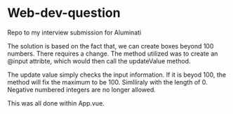 # Web-dev-question
Repo to my interview submission for Aluminati

The solution is based on the fact that, we can create boxes beyond 100 numbers. There requires a change. The method utilized was to create an @input attribte, which would then call the updateValue method.

The update value simply checks the input information. If it is beyod 100, the method will fix the maximum to be 100. Simlliraly with the length of 0. Negative numbered integers are no longer allowed. 

This was all done within App.vue.
